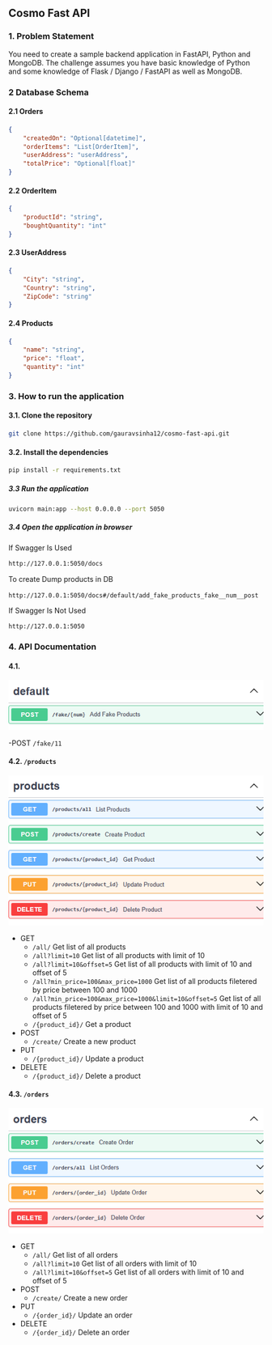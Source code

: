 ## Cosmo Fast API

### 1. Problem Statement
You need to create a sample backend application in FastAPI, Python and MongoDB. The challenge assumes you have basic knowledge of Python and some knowledge of Flask / Django / FastAPI as well as MongoDB.

### 2 Database Schema
#### 2.1 Orders
```json
{
    "createdOn": "Optional[datetime]",
    "orderItems": "List[OrderItem]",
    "userAddress": "userAddress",
    "totalPrice": "Optional[float]"
}
```
#### 2.2 OrderItem
```json
{
    "productId": "string",
    "boughtQuantity": "int"
}
```
#### 2.3 UserAddress
```json
{
    "City": "string",
    "Country": "string",
    "ZipCode": "string"
}
```
#### 2.4 Products
```json
{
    "name": "string",
    "price": "float",
    "quantity": "int"
}
```

### 3. How to run the application

#### 3.1. Clone the repository
```bash
git clone https://github.com/gauravsinha12/cosmo-fast-api.git
```

#### 3.2. Install the dependencies
```bash
pip install -r requirements.txt
```

##### 3.3 Run the application
```bash
uvicorn main:app --host 0.0.0.0 --port 5050
```

##### 3.4 Open the application in browser
If Swagger Is Used
```bash
http://127.0.0.1:5050/docs
```
To create Dump products in DB

`http://127.0.0.1:5050/docs#/default/add_fake_products_fake__num__post`

If Swagger Is Not Used
```bash
http://127.0.0.1:5050
```

### 4. API Documentation

#### 4.1.
![Data Creation](./SS/fake.png)

-POST
  `/fake/11`


#### 4.2. `/products`
![Products](./SS/products.png)

- GET
    - `/all/`
    Get list of all products
    - `/all?limit=10`
    Get list of all products with limit of 10
    - `/all?limit=10&offset=5`
    Get list of all products with limit of 10 and offset of 5
    - `/all?min_price=100&max_price=1000`
    Get list of all products filetered by price between 100 and 1000
    - `/all?min_price=100&max_price=1000&limit=10&offset=5`
    Get list of all products filetered by price between 100 and 1000 with limit of 10 and offset of 5
    - `/{product_id}/`
    Get a product
- POST
    - `/create/`
    Create a new product
- PUT
    - `/{product_id}/`
    Update a product
- DELETE
    - `/{product_id}/`
    Delete a product

#### 4.3. `/orders` 
![order](./SS/orders.png)

- GET
    - `/all/`
    Get list of all orders
    - `/all?limit=10`
    Get list of all orders with limit of 10
    - `/all?limit=10&offset=5`
    Get list of all orders with limit of 10 and offset of 5
- POST
    - `/create/`
    Create a new order
- PUT
    - `/{order_id}/`
    Update an order
- DELETE
    - `/{order_id}/`
    Delete an order

